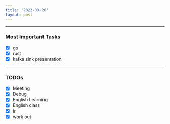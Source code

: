 ```yaml
---
title: '2023-03-20'
layout: post
---
```


---

### Most Important Tasks

- [x] go
- [x] rust
- [x] kafka sink presentation

---

### TODOs

- [x] Meeting
- [x] Debug
- [x] English Learning
- [x] English class
- [x] lr
- [x] work out
